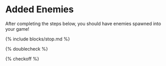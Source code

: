 # Added Enemies

After completing the steps below, you should have enemies spawned into your game!

{% include blocks/stop.md %}

{% doublecheck %}

{% checkoff %}
